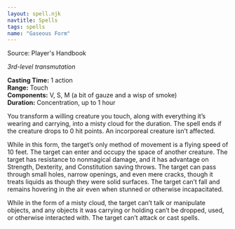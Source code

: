 ```yaml
---
layout: spell.njk
navtitle: Spells
tags: spells
name: "Gaseous Form"
---
```

Source: Player's Handbook

_3rd-level transmutation_

**Casting Time:** 1 action  
**Range:** Touch  
**Components:** V, S, M (a bit of gauze and a wisp of smoke)  
**Duration:** Concentration, up to 1 hour

You transform a willing creature you touch, along with everything it’s wearing and carrying, into a misty cloud for the duration. The spell ends if the creature drops to 0 hit points. An incorporeal creature isn’t affected.

While in this form, the target’s only method of movement is a flying speed of 10 feet. The target can enter and occupy the space of another creature. The target has resistance to nonmagical damage, and it has advantage on Strength, Dexterity, and Constitution saving throws. The target can pass through small holes, narrow openings, and even mere cracks, though it treats liquids as though they were solid surfaces. The target can’t fall and remains hovering in the air even when stunned or otherwise incapacitated.

While in the form of a misty cloud, the target can’t talk or manipulate objects, and any objects it was carrying or holding can’t be dropped, used, or otherwise interacted with. The target can’t attack or cast spells.